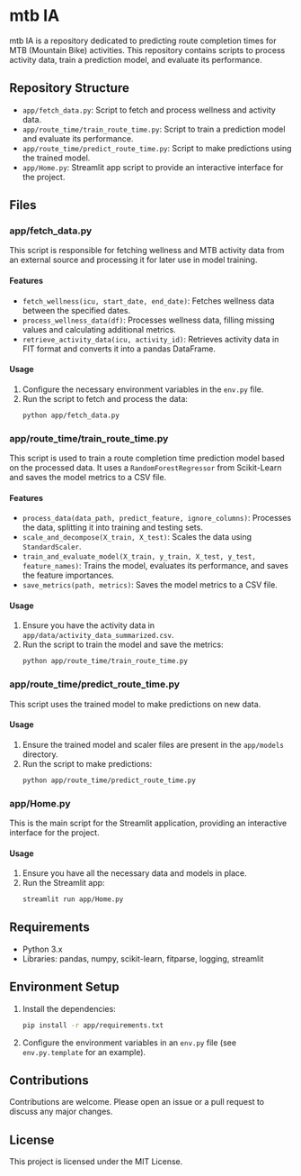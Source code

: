 # mtb IA

mtb IA is a repository dedicated to predicting route completion times for MTB (Mountain Bike) activities. This
repository contains scripts to process activity data, train a prediction model, and evaluate its performance.

## Repository Structure

- `app/fetch_data.py`: Script to fetch and process wellness and activity data.
- `app/route_time/train_route_time.py`: Script to train a prediction model and evaluate its performance.
- `app/route_time/predict_route_time.py`: Script to make predictions using the trained model.
- `app/Home.py`: Streamlit app script to provide an interactive interface for the project.

## Files

### app/fetch_data.py

This script is responsible for fetching wellness and MTB activity data from an external source and processing it for
later use in model training.

#### Features

- `fetch_wellness(icu, start_date, end_date)`: Fetches wellness data between the specified dates.
- `process_wellness_data(df)`: Processes wellness data, filling missing values and calculating additional metrics.
- `retrieve_activity_data(icu, activity_id)`: Retrieves activity data in FIT format and converts it into a pandas
  DataFrame.

#### Usage

1. Configure the necessary environment variables in the `env.py` file.
2. Run the script to fetch and process the data:
   ```sh
   python app/fetch_data.py
   ```

### app/route_time/train_route_time.py

This script is used to train a route completion time prediction model based on the processed data. It uses
a `RandomForestRegressor` from Scikit-Learn and saves the model metrics to a CSV file.

#### Features

- `process_data(data_path, predict_feature, ignore_columns)`: Processes the data, splitting it into training and testing
  sets.
- `scale_and_decompose(X_train, X_test)`: Scales the data using `StandardScaler`.
- `train_and_evaluate_model(X_train, y_train, X_test, y_test, feature_names)`: Trains the model, evaluates its
  performance, and saves the feature importances.
- `save_metrics(path, metrics)`: Saves the model metrics to a CSV file.

#### Usage

1. Ensure you have the activity data in `app/data/activity_data_summarized.csv`.
2. Run the script to train the model and save the metrics:
   ```sh
   python app/route_time/train_route_time.py
   ```

### app/route_time/predict_route_time.py

This script uses the trained model to make predictions on new data.

#### Usage

1. Ensure the trained model and scaler files are present in the `app/models` directory.
2. Run the script to make predictions:
   ```sh
   python app/route_time/predict_route_time.py
   ```

### app/Home.py

This is the main script for the Streamlit application, providing an interactive interface for the project.

#### Usage

1. Ensure you have all the necessary data and models in place.
2. Run the Streamlit app:
   ```sh
   streamlit run app/Home.py
   ```

## Requirements

- Python 3.x
- Libraries: pandas, numpy, scikit-learn, fitparse, logging, streamlit

## Environment Setup

1. Install the dependencies:
   ```sh
   pip install -r app/requirements.txt
   ```
2. Configure the environment variables in an `env.py` file (see `env.py.template` for an example).

## Contributions

Contributions are welcome. Please open an issue or a pull request to discuss any major changes.

## License

This project is licensed under the MIT License.
